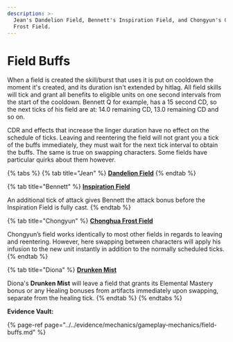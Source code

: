 ```yaml
---
description: >-
  Jean's Dandelion Field, Bennett's Inspiration Field, and Chongyun's Chonghua
  Frost Field.
---
```


# Field Buffs

When a field is created the skill/burst that uses it is put on cooldown the moment it's created, and its duration isn't extended by hitlag. All field skills will tick and grant all benefits to eligible units on one second intervals from the start of the cooldown. Bennett Q for example, has a 15 second CD, so the next ticks of his field are at: 14.0 remaining CD, 13.0 remaining CD and so on.

CDR and effects that increase the linger duration have no effect on the schedule of ticks. Leaving and reentering the field will not grant you a tick of the buffs immediately, they must wait for the next tick interval to obtain the buffs. The same is true on swapping characters. Some fields have particular quirks about them however.

{% tabs %}
{% tab title="Jean" %}
[**Dandelion Field**](../../characters/anemo/jean.md#attacks)
{% endtab %}

{% tab title="Bennett" %}
[**Inspiration Field**](../../characters/pyro/bennett.md#attacks)

An additional tick of attack gives Bennett the attack bonus before the Inspiration Field is fully cast.
{% endtab %}

{% tab title="Chongyun" %}
[**Chonghua Frost Field**](../../characters/cryo/chongyun.md#attacks)

Chongyun’s field works identically to most other fields in regards to leaving and reentering. However, here swapping between characters will apply his infusion to the new unit instantly in addition to the normally scheduled ticks.
{% endtab %}

{% tab title="Diona" %}
[**Drunken Mist**](https://library.keqingmains.com/characters/cryo/diona#attacks)

Diona's **Drunken Mist** will leave a field that grants its Elemental Mastery bonus or any Healing bonuses from artifacts immediately upon swapping, separate from the healing tick.
{% endtab %}
{% endtabs %}



**Evidence Vault:**

{% page-ref page="../../evidence/mechanics/gameplay-mechanics/field-buffs.md" %}

